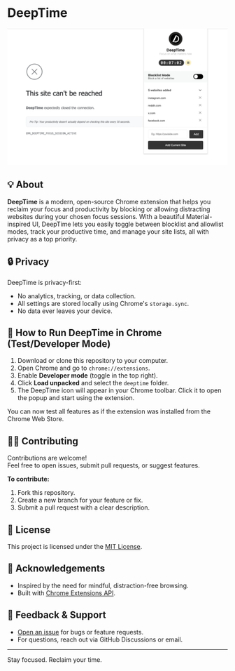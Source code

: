
# DeepTime

![Dashboard Screenshot](./screenshot.png)


## 💡 About

**DeepTime** is a modern, open-source Chrome extension that helps you reclaim your focus and productivity by blocking or allowing distracting websites during your chosen focus sessions. With a beautiful Material-inspired UI, DeepTime lets you easily toggle between blocklist and allowlist modes, track your productive time, and manage your site lists, all with privacy as a top priority.

## 🔒 Privacy


DeepTime is privacy-first:
- No analytics, tracking, or data collection.
- All settings are stored locally using Chrome's `storage.sync`.
- No data ever leaves your device.

## 🧪 How to Run DeepTime in Chrome (Test/Developer Mode)

1. Download or clone this repository to your computer.
2. Open Chrome and go to `chrome://extensions`.
3. Enable **Developer mode** (toggle in the top right).
4. Click **Load unpacked** and select the `deeptime` folder.
5. The DeepTime icon will appear in your Chrome toolbar. Click it to open the popup and start using the extension.

You can now test all features as if the extension was installed from the Chrome Web Store.

## 🧑‍💻 Contributing

Contributions are welcome!  
Feel free to open issues, submit pull requests, or suggest features.

**To contribute:**
1. Fork this repository.
2. Create a new branch for your feature or fix.
3. Submit a pull request with a clear description.


## 📄 License

This project is licensed under the [MIT License](LICENSE).


## 🙏 Acknowledgements

- Inspired by the need for mindful, distraction-free browsing.
- Built with [Chrome Extensions API](https://developer.chrome.com/docs/extensions/).


## 💬 Feedback & Support

- [Open an issue](https://github.com/aakashpandey/deeptime/issues) for bugs or feature requests.
- For questions, reach out via GitHub Discussions or email.


---

Stay focused. Reclaim your time.

